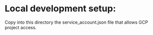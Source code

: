# Local development setup:

Copy into this directory the service_account.json file that allows GCP project access.

